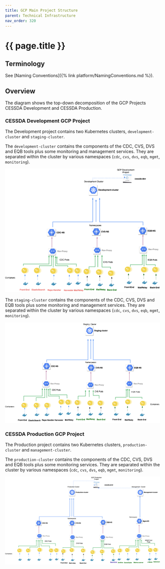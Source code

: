 ```yaml
---
title: GCP Main Project Structure
parent: Technical Infrastructure
nav_order: 320
---
```


# {{ page.title }}

## Terminology

See [Naming Conventions]({% link platform/NamingConventions.md %}).

## Overview

The diagram shows the top-down decomposition of the GCP Projects CESSDA Development and CESSDA Production.

### CESSDA Development GCP Project

The Development project contains two Kubernetes clusters, `development-cluster` and `staging-cluster`.

The `development-cluster` contains the components of the  CDC, CVS, DVS and EQB tools plus some
monitoring and management services. They are separated within the cluster by various namespaces
(`cdc`, `cvs`, `dvs`, `eqb`, `mgmt`, `monitoring`).

![GCPMainProjectStructureDevelopment](../assets/GCPMainProjectStructureDevelopment.png)

The `staging-cluster` contains the components of the  CDC, CVS, DVS and EQB tools plus some
monitoring and management services. They are separated within the cluster by various namespaces
(`cdc`, `cvs`, `dvs`, `eqb`, `mgmt`, `monitoring`).

![GCPMainProjectStructureStaging](../assets/GCPMainProjectStructureStaging.png)

### CESSDA Production GCP Project

The Production project contains two Kubernetes clusters, `production-cluster` and `management-cluster`.

The `production-cluster` contains the components of the CDC, CVS, DVS and EQB tools plus some
monitoring services. They are separated within the cluster by various namespaces (`cdc`, `cvs`,
`dvs`, `eqb`, `mgmt`, `monitoring`).

![GCPMainProjectStructureProduction](../assets/GCPMainProjectStructureProduction.png)
